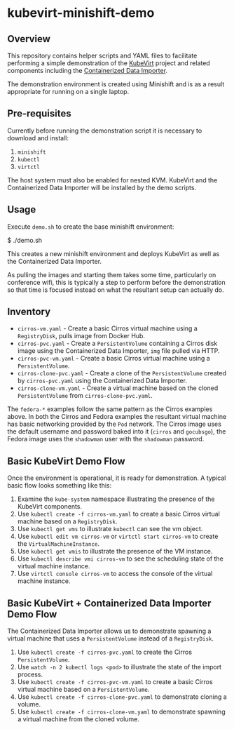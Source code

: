 kubevirt-minishift-demo
=======================

Overview
--------

This repository contains helper scripts and YAML files to facilitate performing a simple demonstration of the [KubeVirt](http://kubevirt.io/) project and related components including the [Containerized Data Importer](http://github.com/kubevirt/containerized-data-importer).

The demonstration environment is created using Minishift and is as a result appropriate for running on a single laptop.

Pre-requisites
--------------

Currently before running the demonstration script it is necessary to download and install:

1. `minishift`
2. `kubectl`
3. `virtctl`

The host system must also be enabled for nested KVM. KubeVirt and the Containerized Data Importer will be installed by the demo scripts.

Usage
-----

Execute `demo.sh` to create the base minishift environment:

   $ ./demo.sh

This creates a new minishift environment and deploys KubeVirt as well as the Containerized Data Importer.

As pulling the images and starting them takes some time, particularly on conference wifi, this is typically a step to perform before the demonstration so that time is focused instead on what the resultant setup can actually do.

Inventory
---------

* `cirros-vm.yaml` - Create a basic Cirros virtual machine using a `RegistryDisk`, pulls image from Docker Hub.
* `cirros-pvc.yaml` - Create a `PersistentVolume` containing a Cirros disk image using the Containerized Data Importer, `img` file pulled via HTTP.
* `cirros-pvc-vm.yaml` - Create a basic Cirros virtual machine using a `PersistentVolume`.
* `cirros-clone-pvc.yaml` - Create a clone of the `PersistentVolume` created by `cirros-pvc.yaml` using the Containerized Data Importer.
* `cirros-clone-vm.yaml` - Create a virtual machine based on the cloned
  `PersistentVolume` from `cirros-clone-pvc.yaml`.

The `fedora-*` examples follow the same pattern as the Cirros examples above. In
both the Cirros and Fedora examples the resultant virtual machine has basic
networking provided by the `Pod` network. The Cirros image uses the default
username and password baked into it (`cirros` and `gocubsgo`), the Fedora image
uses the `shadowman` user with the `shadowman` password.

Basic KubeVirt Demo Flow
------------------------

Once the environment is operational, it is ready for demonstration. A typical basic flow looks something like this:

1. Examine the `kube-system` namespace illustrating the presence of the KubeVirt components.
2. Use `kubectl create -f cirros-vm.yaml` to create a basic Cirros virtual machine based on a `RegistryDisk`.
3. Use `kubectl get vms` to illustrate `kubectl` can see the vm object.
4. Use `kubectl edit vm cirros-vm` or `virtctl start cirros-vm` to create the `VirtualMachineInstance`.
5. Use `kubectl get vmis` to illustrate the presence of the VM instance.
6. Use `kubectl describe vmi cirros-vm` to see the scheduling state of the virtual machine instance.
7. Use `virtctl console cirros-vm` to access the console of the virtual machine instance.

Basic KubeVirt + Containerized Data Importer Demo Flow
------------------------------------------------------

The Containerized Data Importer allows us to demonstrate spawning a virtual machine that uses a `PersistentVolume` instead of a `RegistryDisk`.

1. Use `kubectl create -f cirros-pvc.yaml` to create the Cirros `PersistentVolume`.
2. Use `watch -n 2 kubectl logs <pod>` to illustrate the state of the import process.
3. Use `kubectl create -f cirros-pvc-vm.yaml` to create a basic Cirros virtual machine based on a `PersistentVolume`.
4. Use `kubectl create -f cirros-clone-pvc.yaml` to demonstrate cloning a volume.
5. Use `kubectl create -f cirros-clone-vm.yaml` to demonstrate spawning a
   virtual machine from the cloned volume.
